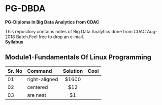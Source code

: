 # PG-DBDA
**PG-Diploma In Big Data Analytics from CDAC**

This repository contains notes of Big Data Analytics done from CDAC Aug-2018 Batch.Feel free to drop an e-mail.<br>
**Syllabus**<br>
## Module1-Fundamentals Of Linux Programming

| Sr. No   | Command       | Solution          | Cool  |
| -------- |:------------- |:-----------------:| -----:|
| 01       | right-aligned | $1600             |       |
| 02       | centered      |   $12             |       |
| 03       | are neat      |    $1             |       |
